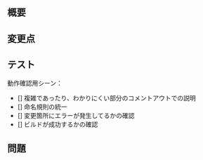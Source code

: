 ## 概要
<!--
追加した機能について記入してください。
-->

## 変更点
<!--
変更した箇所について記入してください。書き方は下記のような箇条書きで行ってください。
- 変更点1
- 変更点2
- 変更点3
-->

## テスト
 <!-- 
 動作テストを行うシーン名を下記のように書いてください。
  動作確認用シーン：Ingame_Player
 -->
 動作確認用シーン：
<!--
プッシュする前に下記のことを確認したかを確かめてください。確認した場合はチェックを付けてください。
※チェックの付け方 []を[x]とする。
-->
 - [] 複雑であったり、わかりにくい部分のコメントアウトでの説明
 - [] 命名規則の統一
 - [] 変更箇所にエラーが発生してるかの確認
 - [] ビルドが成功するかの確認
## 問題
<!--
現状なにか問題が発生している場合はこちらに書いてください。書き方は下記のような箇条書きで行ってください。
- 変更点1
- 変更点2
- 変更点3
-->
